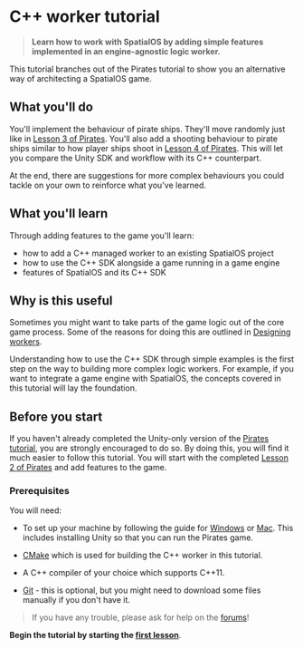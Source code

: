 # C++ worker tutorial

> **Learn how to work with SpatialOS by adding simple features implemented in
an engine-agnostic logic worker.**

This tutorial branches out of the Pirates tutorial to show you an alternative
way of architecting a SpatialOS game.

## What you'll do

You'll implement the behaviour of pirate ships. They'll move randomly just
like in [Lesson 3 of Pirates](../../tutorials/pirates/lesson3.md). You'll
also add a shooting behaviour to pirate ships similar to how player ships shoot
in [Lesson 4 of Pirates](../../tutorials/pirates/lesson4.md). This will
let you compare the Unity SDK and workflow with its C++ counterpart.

At the end, there are suggestions for more complex behaviours you could tackle on your own
to reinforce what you've learned.

## What you'll learn

Through adding features to the game you'll learn:

- how to add a C++ managed worker to an existing SpatialOS project
- how to use the C++ SDK alongside a game running in a game engine
- features of SpatialOS and its C++ SDK

## Why is this useful

Sometimes you might want to take parts of the game logic out of the core game process.
Some of the reasons for doing this are outlined in [Designing workers](https://docs.improbable.io/reference/12.2/shared/design/design-workers).

Understanding how to use the C++ SDK through simple examples is the first step on the
way to building more complex logic workers. For example, if you want to integrate a
game engine with SpatialOS, the concepts covered in this tutorial will lay the foundation.

## Before you start

If you haven't already completed the Unity-only version of the
[Pirates tutorial](../../tutorials/pirates/overview.md), you are strongly encouraged
to do so. By doing this, you will find it much easier to follow this tutorial.
You will start with the completed
[Lesson 2 of Pirates](../../tutorials/pirates/lesson2.md) and add features to the game.

### Prerequisites

You will need:

- To set up your machine by following the guide for [Windows](../../get-started/setup/win.md) or
[Mac](../../get-started/setup/mac.md). This includes installing Unity so that you can run the Pirates game.

- [CMake](https://cmake.org/) which is used for building the C++ worker in
  this tutorial.

- A C++ compiler of your choice which supports C++11.

- [Git](https://git-scm.com/) - this is optional, but you might need to
  download some files manually if you don't have it.

> If you have any trouble, please ask for help on the [forums](https://forums.improbable.io/)!

**Begin the tutorial by starting the
[first lesson](../../tutorials/cpp-worker-tutorial/add-cpp-worker.md)**.
